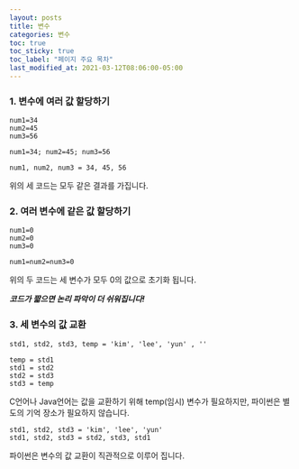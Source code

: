 ```yaml
---
layout: posts
title: 변수
categories: 변수
toc: true
toc_sticky: true
toc_label: "페이지 주요 목차"
last_modified_at: 2021-03-12T08:06:00-05:00
---
```




### 1. 변수에 여러 값 할당하기  

~~~
num1=34
num2=45
num3=56
~~~
~~~
num1=34; num2=45; num3=56
~~~
~~~
num1, num2, num3 = 34, 45, 56
~~~
위의 세 코드는 모두 같은 결과를 가집니다.


### 2. 여러 변수에 같은 값 할당하기
~~~
num1=0
num2=0
num3=0
~~~
~~~
num1=num2=num3=0
~~~
위의 두 코드는 세 변수가 모두 0의 값으로 초기화 됩니다.

***코드가 짧으면 논리 파악이 더 쉬워집니다!***

### 3. 세 변수의 값 교환
~~~
std1, std2, std3, temp = 'kim', 'lee', 'yun' , ''

temp = std1
std1 = std2
std2 = std3
std3 = temp
~~~
C언어나 Java언어는 값을 교환하기 위해 temp(임시) 변수가 필요하지만, 파이썬은 별도의 기억 장소가 필요하지 않습니다.

~~~
std1, std2, std3 = 'kim', 'lee', 'yun'
std1, std2, std3 = std2, std3, std1
~~~
파이썬은  변수의 값 교환이 직관적으로 이루어 집니다.

